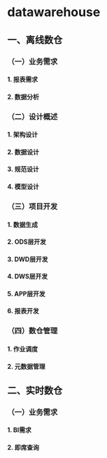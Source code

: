 # datawarehouse
## 一、离线数仓

### （一）业务需求

#### 1. 报表需求



#### 2. 数据分析



### （二）设计概述

#### 1. 架构设计



#### 2. 数据设计



#### 3. 规范设计



#### 4. 模型设计



### （三）项目开发

#### 1. 数据生成



#### 2. ODS层开发



#### 3. DWD层开发



#### 4. DWS层开发



#### 5. APP层开发



#### 6. 报表开发





### （四）数仓管理

#### 1. 作业调度



#### 2. 元数据管理





## 二、实时数仓

### （一）业务需求

#### 1. BI需求



#### 2. 即席查询